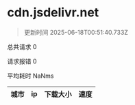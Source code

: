 
  # cdn.jsdelivr.net

  > 更新时间 2025-06-18T00:51:40.733Z
  
  总共请求 0

  请求报错 0

  平均耗时 NaNms

|城市|ip|下载大小|速度|
|-----|----------|---|---|

  